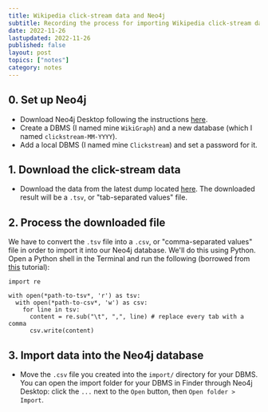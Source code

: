 ```yaml
---
title: Wikipedia click-stream data and Neo4j
subtitle: Recording the process for importing Wikipedia click-stream data into a Neo4j database
date: 2022-11-26
lastupdated: 2022-11-26
published: false
layout: post
topics: ["notes"]
category: notes
---
```


## 0. Set up Neo4j

-   Download Neo4j Desktop following the instructions [here](https://neo4j.com/download/).
-   Create a DBMS (I named mine `WikiGraph`) and a new database (which I named `clickstream-MM-YYYY`).
-   Add a local DBMS (I named mine `Clickstream`) and set a password for it.

## 1. Download the click-stream data

-   Download the data from the latest dump located [here](https://dumps.wikimedia.org/other/clickstream/). The downloaded result will be a `.tsv`, or "tab-separated values" file.

## 2. Process the downloaded file

We have to convert the `.tsv` file into a `.csv`, or "comma-separated values" file in order to import it into our Neo4j database.
We'll do this using Python. Open a Python shell in the Terminal and run the following (borrowed from [this](https://www.geeksforgeeks.org/python-convert-tsv-to-csv-file/) tutorial):

```
import re

with open(*path-to-tsv*, 'r') as tsv: 
  with open(*path-to-csv*, 'w') as csv:
    for line in tsv:
      content = re.sub("\t", ",", line) # replace every tab with a comma
      csv.write(content)
```

## 3. Import data into the Neo4j database

-   Move the `.csv` file you created into the `import/` directory for your DBMS. You can open the import folder for your DBMS in Finder through Neo4j Desktop: click the `...` next to the `Open` button, then `Open folder > Import`.
